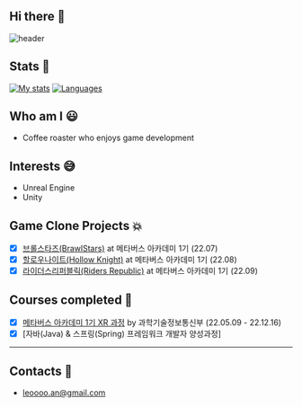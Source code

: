 ## Hi there :man:
![header](https://capsule-render.vercel.app/api?type=cylinder&color=000000&height=150&section=header&text=Anton&fontColor=ffffff&fontSize=70&animation=fadeIn&fontAlignY=55)

## Stats :muscle:
[![My stats](https://github-readme-stats.vercel.app/api?username=Antonius-k&hide=issues&show_icons=true&theme=radical)](https://github.com/anuraghazra/github-readme-stats)
[![Languages](https://github-readme-stats.vercel.app/api/top-langs/?username=Antonius-k&layout=compact)](https://github.com/anuraghazra/github-readme-stats)

## Who am I :smiley:
- Coffee roaster who enjoys game development

## Interests :sweat_smile:
- Unreal Engine
- Unity

## Game Clone Projects :collision:
- [x] [브롤스타즈(BrawlStars)](https://mtvs.kr/user/project/view?bbsCd=BBS_00007&bbscCd=BBSC_00213) at 메타버스 아카데미 1기 (22.07)
- [x] [할로우나이트(Hollow Knight)](https://mtvs.kr/user/project/view?bbsCd=BBS_00007&bbscCd=BBSC_00375) at 메타버스 아카데미 1기 (22.08)
- [x] [라이더스리퍼블릭(Riders Republic)](https://mtvs.kr/user/project/view?bbsCd=BBS_00007&bbscCd=BBSC_00535) at 메타버스 아카데미 1기 (22.09)

## Courses completed :clap:
- [x] [메타버스 아카데미 1기 XR 과정](https://atic.ac/metaverse/index.do) by 과학기술정보통신부 (22.05.09 - 22.12.16)
- [x] [자바(Java) & 스프링(Spring) 프레임워크 개발자 양성과정]

----

## Contacts :love_letter:
- leoooo.an@gmail.com
